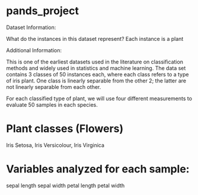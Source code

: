 # pands_project
 
Dataset Information:

What do the instances in this dataset represent?
Each instance is a plant

Additional Information:

This is one of the earliest datasets used in the literature on classification methods and widely used in statistics and machine learning.  The data set contains 3 classes of 50 instances each, where each class refers to a type of iris plant.  One class is linearly separable from the other 2; the latter are not linearly separable from each other.

For each classified type of plant, we will use four different measurements to evaluate 50 samples in each species.

# Plant classes (Flowers)
 Iris Setosa,  Iris Versicolour,  Iris Virginica

# Variables analyzed for each sample:

 sepal length 
 sepal width 
 petal length 
 petal width 